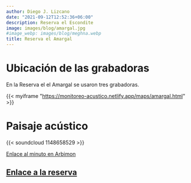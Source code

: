 ```yaml
---
author: Diego J. Lizcano
date: "2021-09-12T12:52:36+06:00"
description: Reserva el Escondite
image: images/blog/amargal.jpg
#image_webp: images/blog/meghna.webp
title: Reserva el Amargal
---
```


# Ubicación de las grabadoras

En la Reserva el el Amargal se usaron tres grabadoras.

{{< myiframe "https://monitoreo-acustico.netlify.app/maps/amargal.html" >}}


# Paisaje acústico

{{< soundcloud 1148658529 >}}

[Enlace al minuto en Arbimon](https://arbimon.rfcx.org/project/destinos-awake/visualizer/rec/46504873)

## [Enlace a la reserva](https://www.reservaelamargalhotelnuqui.com/) 




